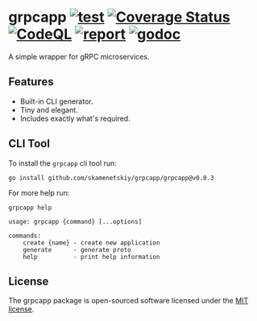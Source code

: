 # grpcapp [![test](https://github.com/skamenetskiy/grpcapp/actions/workflows/go.yml/badge.svg)](https://github.com/skamenetskiy/grpcapp/actions/workflows/go.yml) [![Coverage Status](https://coveralls.io/repos/github/skamenetskiy/grpcapp/badge.svg?branch=main)](https://coveralls.io/github/skamenetskiy/grpcapp?branch=main) [![CodeQL](https://github.com/skamenetskiy/grpcapp/actions/workflows/codeql-analysis.yml/badge.svg)](https://github.com/skamenetskiy/grpcapp/actions/workflows/codeql-analysis.yml) [![report](https://goreportcard.com/badge/github.com/skamenetskiy/grpcapp)](https://goreportcard.com/report/github.com/skamenetskiy/grpcapp) [![godoc](https://godoc.org/github.com/skamenetskiy/grpcapp?status.svg)](http://godoc.org/github.com/skamenetskiy/grpcapp)

A simple wrapper for gRPC microservices.

## Features

- Built-in CLI generator.
- Tiny and elegant.
- Includes exactly what's required.

## CLI Tool

To install the `grpcapp` cli tool run:
```
go install github.com/skamenetskiy/grpcapp/grpcapp@v0.0.3
```

For more help run: 
```
grpcapp help
```
```
usage: grpcapp {command} [...options]

commands:
	create {name} - create new application
	generate      - generate proto
	help          - print help information
```

## License

The grpcapp package is open-sourced software licensed under the [MIT license](LICENSE).